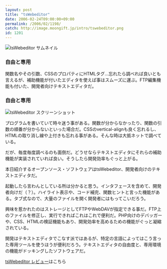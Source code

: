 ```yaml
---
layout: post
title: "tsWebeditor"
date: 2006-02-24T09:00:00+09:00
permalink: /2006/02/1198/
catch: http://image.moongift.jp/intro/tswebeditor.png
id: 1201
---
```

 ![tsWebeditor サムネイル](http://image.moongift.jp/intro/tswebeditor.t.png "tsWebeditor サムネイル")
  

### 自由と専用
  
関数名やその引数、CSSのプロパティにHTMLタグ…忘れたら調べれば良いとも言えるが、補助機能が付いたエディタを使えば事はスムーズに運ぶ。FTP編集機能も付いた、開発者向けテキストエディタだ。  
<!--more-->  

### 自由と専用
  

![tsWebeditor スクリーンショット](http://image.moongift.jp/intro/tswebeditor.png "tsWebeditor スクリーンショット")

  

プログラムを書いていて時々迷う事がある。関数が分からなかったり、関数の引数の順番が分からないといった場合だ。CSSのvertical-alignも良く忘れるし、HTMLの取り消し線や上付きも忘れる事がある。そんな時は大抵ネットで調べている。

  

だが、毎度毎度調べるのも面倒だ。どうせならテキストエディタにそれらの補助機能が実装されていれば良い。そうしたら開発効率もぐっと上がる。

  

本日紹介するオープンソース・ソフトウェアはtsWebeditor、開発者向けのテキストエディタだ。

  

起動したら言わんとしている所は分かると思う。インタフェースを含めて、開発者向けだ（？）。ハイライト表示や、コード補完、関数ヒントと言った機能がある。タブ式なので、大量のファイルを開く開発者にはもってこいだろう。

  

興味を惹かれたのはストレージとしてFTPやWebDAVが指定できる事だ。FTP上のファイルを修正し、実行できればこれはこれで便利だ。PHP向けのデバッガーや、CSS、HTMLの検証機能もあり、開発効率を高めるための機能がぐっと凝縮されている。

  

開発はテキストエディタでこなす派ではあるが、特定の言語によってはこう言った専用ツールを使うほうが便利だろう。テキストエディタの自由度と、専用環境の機能がドッキングしたソフトウェアだ。

  

[tsWebeditor レビュー](http://oss.moongift.jp/review/i-1201.html)はこちら

